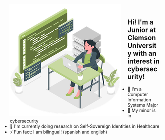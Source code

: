 <img align="left" src="screenshot/newpic.png" title="Angular" hspace="20"/>
<br/>

## Hi! I'm a Junior at Clemson University with an interest in cybersecurity!
- 🔭 I'm a Computer Information Systems Major 
- 🌱 My minor is in cybersecurity
- 🤔 I'm currently doing research on Self-Sovereign Identities in Healthcare
- ⚡ Fun fact: I am bilingual! (spanish and english)


